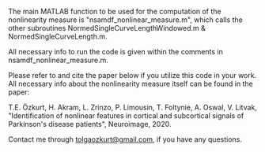 The main MATLAB function to be used for the computation of the nonlinearity measure is "nsamdf_nonlinear_measure.m", which calls the other subroutines NormedSingleCurveLengthWindowed.m & NormedSingleCurveLength.m.

All necessary info to run the code is given within the comments in nsamdf_nonlinear_measure.m.

Please refer to and cite the paper below if you utilize this code in your work. All necessary info about the nonlinearity measure itself can be found in the paper:

T.E. Özkurt, H. Akram, L. Zrinzo, P. Limousin, T. Foltynie, A. Oswal, V. Litvak, "Identification of nonlinear features in cortical and subcortical signals of Parkinson's disease patients", Neuroimage, 2020.

Contact me through tolgaozkurt@gmail.com, if you have any questions.
